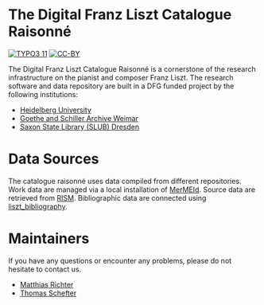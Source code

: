 The Digital Franz Liszt Catalogue Raisonné
==========================================

[![TYPO3 11](https://img.shields.io/badge/TYPO3-11-orange.svg)](https://get.typo3.org/version/11)
[![CC-BY](https://img.shields.io/github/license/slub/liszt_catalograisonne)](https://github.com/slub/liszt_catlograisonne/blob/main/LICENSE)

The Digital Franz Liszt Catalogue Raisonné is a cornerstone of the research infrastructure on the pianist and composer Franz Liszt.
The research software and data repository are built in a DFG funded project by the following institutions:

- [Heidelberg University](https://uni-heidelberg.de)
- [Goethe and Schiller Archive Weimar](https://klassik-stiftung.de)
- [Saxon State Library (SLUB) Dresden](https://slub-dresden.de)

# Data Sources

The catalogue raisonné uses data compiled from different repositories.
Work data are managed via a local installation of [MerMEId](https://github.com/Edirom/MerMEId).
Source data are retrieved from [RISM](https://rism.info).
Bibliographic data are connected using [liszt_bibliography](https://github.com/slub/liszt_bibliography).

# Maintainers

If you have any questions or encounter any problems, please do not hesitate to contact us.
- [Matthias Richter](https://github.com/dikastes)
- [Thomas Schefter](https://github.com/thomas-sc)
